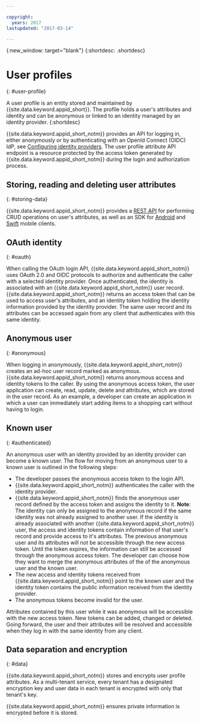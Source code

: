 ```yaml
---

copyright:
  years: 2017
lastupdated: "2017-03-14"

---
```


{:new_window: target="blank"}
{:shortdesc: .shortdesc}


# User profiles
{: #user-profile}

A user profile is an entity stored and maintained by {{site.data.keyword.appid_short}}. The profile holds a user's attributes and identity and can be anonymous or linked to an identity managed by an identity provider.
{:shortdesc}

{{site.data.keyword.appid_short_notm}} provides an API for logging in, either anonymously or by authenticating with an OpenId Connect (OIDC) IdP, see [Configuring identity providers](https://console.stage1.ng.bluemix.net/docs/services/appid/identity-providers.html#setting-up-idp). The user profile attribute API endpoint is a resource protected by the access token generated by {{site.data.keyword.appid_short_notm}} during the login and authorization process.


## Storing, reading and deleting user attributes
{: #storing-data}

{{site.data.keyword.appid_short_notm}} provides a [REST API](http://mobileclientaccess.stage1.mybluemix.net/swagger-ui/#!/Authorization_Server_V3/authorization) for performing CRUD operations on user's attributes, as well as an SDK for [Android](https://github.com/ibm-cloud-security/appid-clientsdk-android) and [Swift](https://github.com/ibm-cloud-security/appid-clientsdk-swift) mobile clients.


## OAuth identity
{: #oauth}

When calling the OAuth login API, {{site.data.keyword.appid_short_notm}} uses OAuth 2.0 and OIDC protocols to authorize and authenticate the caller with a selected identity provider. Once authenticated, the identity is associated with an {{site.data.keyword.appid_short_notm}} user record. {{site.data.keyword.appid_short_notm}} returns an access token that can be used to access user's attributes, and an identity token holding the identity information provided by the identity provider. The same user record and its attributes can be accessed again from any client that authenticates with this same identity.


## Anonymous user
{: #anonymous}

When logging in anonymously, {{site.data.keyword.appid_short_notm}} creates an ad-hoc user record marked as anonymous. {{site.data.keyword.appid_short_notm}} returns anonymous access and identity tokens to the caller. By using the anonymous access token, the user application can create, read, update, delete and attributes, which are stored in the user record. As an example, a developer can create an application in which a user can immediately start adding items to a shopping cart without having to login.


## Known user
{: #authenticated}

An anonymous user with an identity provided by an identity provider can become a known user. The flow for moving from an anonymous user to a known user is outlined in the following steps:

* The developer passes the anonymous access token to the login API.
* {{site.data.keyword.appid_short_notm}} authenticates the caller with the identity provider.
* {{site.data.keyword.appid_short_notm}} finds the anonymous user record defined by the access token and assigns the identity to it.
    **Note**: The identity can only be assigned to the anonymous record if the same identity was not already assigned to another user. If the identity is already associated with another {{site.data.keyword.appid_short_notm}} user, the access and identity tokens contain information of that user's record and provide access to it's attributes. The previous anonymous user and its attributes will not be accessible through the new access token. Until the token expires, the information can still be accessed through the anonymous access token. The developer can choose how they want to merge the anonymous attributes of the of the anonymous user and the known user.
* The new access and identity tokens received from {{site.data.keyword.appid_short_notm}} point to the known user and the identity token contains the public information received from the identity provider.
* The anonymous tokens become invalid for the user.

Attributes contained by this user while it was anonymous will be accessible with the new access token. New tokens can be added, changed or deleted. Going forward, the user and their attributes will be resolved and accessible when they log in with the same identity from any client.


## Data separation and encryption
{: #data}

{{site.data.keyword.appid_short_notm}} stores and encrypts user profile attributes. As a multi-tenant service, every tenant has a designated encryption key and user data in each tenant is encrypted with only that tenant's key.

{{site.data.keyword.appid_short_notm}} ensures private information is encrypted before it is stored.
